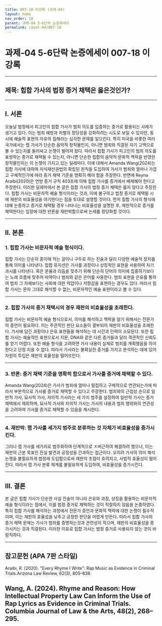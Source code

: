 ```yaml
---
title: 007-18 이강록 (과제-04)
layout: home
nav_order: 18
parent: 과제-04 5-6단락 논증에세이
permalink: /asmt-04/007-18
---
```


# 과제-04 5-6단락 논증에세이 007-18 이강록 

---

## 제목: 힙합 가사의 법정 증거 채택은 옳은것인가?

---

## I. 서론

오늘날 법정에서 피고인의 힙합 가사가 범죄 의도를 입증하는 증거로 활용되는 사례가 생기고 있다. 이는 범죄 예방과 처벌의 정당성을 강화하려는 시도로 보일 수 있지만, 동시에 예술적 표현의 자유의 침해라는 심각한 문제를 일으킨다. 특히 미국을 비롯한 여러 국가에서는 랩 가사가 단순한 음악적 창작물인지, 아니면 범죄와 직결된 자기 고백으로 볼 수 있는지를 둘러싸고 논쟁이 벌어져 왔다. 따라서 힙합 가사가 피고인의 범죄 의도를 표방하는 증거로 채택될 수 있는지, 아니면 단순한 힙합의 음악적·문화적 맥락을 반영한 창작물인지는 이 논쟁이 가지고 있는 딜레마다. 이에 대해서 Amanda Wang(2024)는 힙합 가사에 대하여 지식재산권법의 확립된 원칙을 도입하여 가사가 범죄와 얼마나 가깝고 구체적인가에 따라 증거 채택 기준을 명확히 해야 함을 주장한다. 반면에 Reyna Araibi(2020)은 연방 증거 규칙 403조에 의해 힙합 가사를 증거에서 배제해야 한다고 주장한다. 이러한 딜레마에서 본 글은 힙합 가사의 법정 증거 채택은 옳지 않다고 주장한다. 힙합 가사는 비문자적 예술 형식이라는 것과, 이에 불구하고 법정 증거로 채택될 시에 재판의 비효율성을 야기한다는 점을 토대로 설명할 것이다. 먼저 힙합 가사의 형식에 대해 논증하고 증거로 채택될 경우 나타나는 비효율성을 설명한 후, 제한적으로 증거를 채택한다는 입장에 대한 반론을 재반박함으로써 논제를 정당화할 것이다.


---

## II. 본론

### 1. 힙합 가사는 비문자적 예술 형식이다.

힙합 가사는 단순히 종이에 적는 글이나 구두로 하는 진술과 달리 다양한 예술적 장치를 통해 의미를 나타낸다.
힙합 뮤지션은 가사를 과장이나 상징적인 표현을 사용하여 자기과시를 나타낸다. 혹은 운율과 리듬을 맞추기 위해 단순히 단어의 의미에 집중하기보다는 노래 흐름에 맞추어 마약이나 범죄와 같은 은어를 사용한다. 범죄 표현을 은유를 통하여 범죄 그 자체보다는 사회에 대한 억압이나 저항감을 표현하는 경우도 있다. 따라서 힙합 가사는 문자 그대로 해석할 수 없는, 비문자적인 예술 표현이라고 볼 수 있다.

---

### 2. 힙합 가사의 증거 채택시의 경우 재판의 비효율성을 초래한다.

힙합 가사는 비문자적 예술 형식으로서, 의미를 해석하고 맥락을 알기 위해서는 전문가의 증언이 필요하다. 이는 주관적인 판단 요소들이 결부되어 재판의 비효율성을 초래한다. 가사에 담긴 과장이나 은유 표현들을 해석하는 데 시간과 인력이 소모된다. 또한 힙합 가사는 예술적인 표현으로서 지문, DNA와 같은 다른 증거들과 달리 객관적인 신뢰도를 얻기 어렵다. 또한 예술 형식을 고려하면 가사 내용이 실제로 범죄를 계획했음을 의미한다고 단정 지을 수 없다. 따라서 가사라는 불확실한 증거를 가지고 분석하는 데에 있어 자원의 투입은 재판의 효율성을 떨어뜨린다.

---

### 3. 반론: 증거 채택 기준을 명확히 함으로서 가사를 증거에 채택할 수 있다.

Amanda Wang(2024)은 가사가 범죄에 얼마나 밀접하고 구체적으로 연관되는가에 따라서 부분적으로 가사를 증거로 채택할 수 있다고 주장한다. 범죄와의 근접성 순으로 일반적 가사, 묘사적 가사, 자의적 가사라는 세 가지 범주를 설정하여 일반적 가사는 증거 채택에서 제외하며, 묘사적 가사와 자의적 가사는 가사의 내용과 범죄 행위와의 연관성을 고려하여 가사를 증거로 채택할 수 있음을 제시한다.

---

### 4. 재반박: 랩 가사를 세가지 범주로 분류하는 것 자체가 비효율성을 증가시킨다.

그러나 랩 가사를 세가지로 범주화하여 단계적으로 ㅈ버근하여 해결하려 했으나, 이는 재판의 근본 목표인 진실 발견과 공정성을 간과하는 접근이다. 오히려 가사의 의미 해석 논쟁을 불필요하게 법정에 도입함으로써 재판의 초점이 흐려지고, 사법적 효율성이 떨어진다. 따라서 랩 가사 분류 체계를 불필요하게 도입하여, 비효율성을 증가시킨다.

---

## III. 결론 

본 글은 힙합 가사가 단순한 사실 진술이 아니라 은유와 과장, 상징을 활용하는 비문자적 예술 형식이라는 점에서, 이를 법정 증거로 채택하는 것이 적절하지 않음을 논증하였다. 특히 힙합 가사를 해석하는 과정에서 전문가 증언과 문화적 맥락에 대한 논쟁이 필수적이며, 이는 재판의 효율성을 낮추고 공정한 판단을 어렵게 만든다. 따라서 힙합 가사의 증거 채택 문제는 가사가 범죄를 증명하는것과 관련성이 적으며, 재판의 비효율성을 증가시키는 것과 직결된다. 이러한 이유로 힙합 가사는 법정 증거로 사용되지 않는 것이 바람직하다.

---

## 참고문헌 (APA 7판 스타일)

Araibi, R. (2020). "Every Rhyme I Write": Rap Music as Evidence in Criminal Trials.Arizona Law Review, 62(3), 805–838.

Wang, A. (2024). Rhyme and Reason: How Intellectual Property Law Can Inform the Use of Rap Lyrics as Evidence in Criminal Trials. Columbia Journal of Law & the Arts, 48(2), 268–295.
-